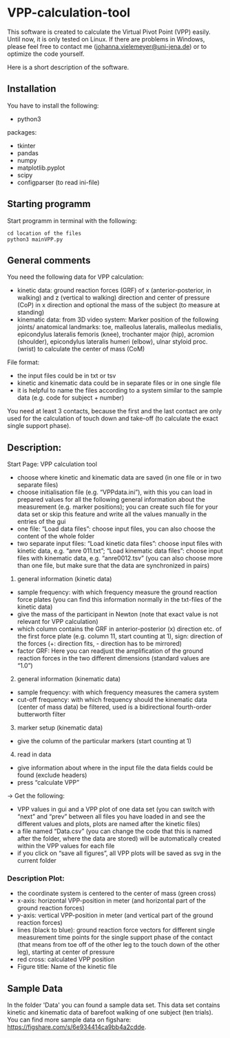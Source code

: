 # VPP-calculation-tool

This software is created to calculate the Virtual Pivot Point (VPP) easily. Until now, it is only tested on Linux. If there are problems in Windows, please feel free to contact me (johanna.vielemeyer@uni-jena.de) or to optimize the code yourself.

Here is a short description of the software.

## Installation

You have to install the following:

- python3

packages:

- tkinter
- pandas
- numpy
- matplotlib.pyplot
- scipy
- configparser (to read ini-file)

## Starting programm

Start programm in terminal with the following:

```
cd location of the files
python3 mainVPP.py
```

## General comments

You need the following data for VPP calculation:
- kinetic data: ground reaction forces (GRF) of x (anterior-posterior, in walking) and z (vertical to walking) direction and center of pressure (CoP) in x direction and optional the mass of the subject (to measure at standing)
- kinematic data: from 3D video system: Marker position of the following joints/ anatomical landmarks: toe, malleolus lateralis, malleolus medialis, epicondylus lateralis femoris (knee), trochanter major (hip), acromion (shoulder), epicondylus lateralis humeri (elbow), ulnar styloid proc. (wrist) to calculate the center of mass (CoM)

File format:
- the input files could be in txt or tsv
- kinetic and kinematic data could be in separate files or in one single file
- it is helpful to name the files according to a system similar to the sample data (e.g. code for subject + number)

You need at least 3 contacts, because the first and the last contact are only used for the calculation of touch down and take-off (to calculate the exact single support phase).




## Description:

Start Page: VPP calculation tool
- choose where kinetic and kinematic data are saved (in one file or in two separate files)
- choose initialisation file (e.g. “VPPdata.ini”), with this you can load in prepared values for all the following general information about the measurement (e.g. marker positions); you can create such file for your data set or skip this feature and write all the values manually in the entries of the gui
- one file: “Load data files”: choose input files, you can also choose the content of the whole folder
- two separate input files: “Load kinetic data files”: choose input files with kinetic data, e.g. “anre 011.txt”; “Load kinematic data files”: choose input files with kinematic data, e.g. “anre0012.tsv” (you can also choose more than one file, but make sure that the data are synchronized in pairs)

1. general information (kinetic data)
- sample frequency: with which frequency measure the ground reaction force plates (you can find this information normally in the txt-files of the kinetic data)
- give the mass of the participant in Newton (note that exact value is not relevant for VPP calculation)
- which column contains the GRF in anterior-posterior (x) direction etc. of the first force plate (e.g. column 11, start counting at 1), sign: direction of the forces (+: direction fits, - direction has to be mirrored)
- factor GRF: Here you can readjust the amplification of the ground reaction forces in the two different dimensions (standard values are “1.0”) 

2. general information (kinematic data)
- sample frequency: with which frequency measures the camera system
- cut-off frequency: with which frequency should the kinematic data (center of mass data) be filtered, used is a bidirectional fourth-order butterworth filter

3. marker setup (kinematic data)
- give the column of the particular markers (start counting at 1)

4. read in data
- give information about where in the input file the data fields could be found (exclude headers)
- press “calculate VPP”

→ Get the following:
 - VPP values in gui and a VPP plot of one data set (you can switch with “next” and “prev” between all files you have loaded in and see the different values and plots, plots are named after the kinetic files)
- a file named “Data.csv” (you can change the code that this is named after the folder, where the data are stored) will be automatically created within the VPP values for each file
- if you click on “save all figures”, all VPP plots will be saved as svg in the current folder

### Description Plot:
- the coordinate system is centered to the center of mass (green cross)
- x-axis: horizontal VPP-position in meter (and horizontal part of the ground reaction forces)
- y-axis: vertical VPP-position in meter (and vertical part of the ground reaction forces)
- lines (black to blue): ground reaction force vectors for different single measurement time points for the single support phase of the contact (that means from toe off of the other leg to the touch down of the other leg), starting at center of pressure
- red cross: calculated VPP position
- Figure title: Name of the kinetic file

## Sample Data
In the folder 'Data' you can found a sample data set. This data set contains kinetic and kinematic data of barefoot walking of one subject (ten trials). You can find more sample data on figshare: https://figshare.com/s/6e934414ca9bb4a2cdde.


